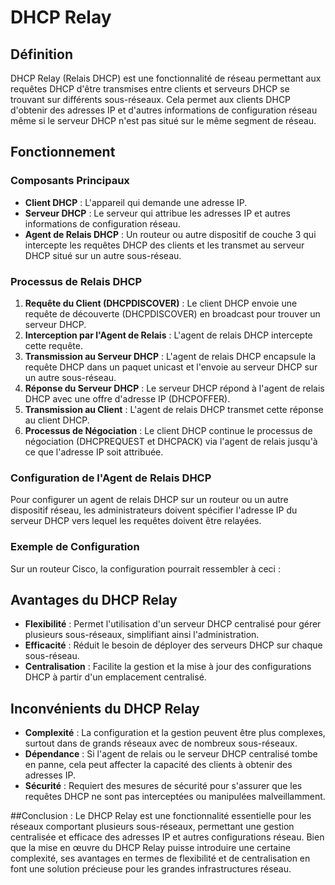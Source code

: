 # DHCP Relay

## Définition
DHCP Relay (Relais DHCP) est une fonctionnalité de réseau permettant aux requêtes DHCP d'être transmises entre clients et serveurs DHCP se trouvant sur différents sous-réseaux. Cela permet aux clients DHCP d'obtenir des adresses IP et d'autres informations de configuration réseau même si le serveur DHCP n'est pas situé sur le même segment de réseau.

## Fonctionnement

### Composants Principaux
- **Client DHCP** : L'appareil qui demande une adresse IP.
- **Serveur DHCP** : Le serveur qui attribue les adresses IP et autres informations de configuration réseau.
- **Agent de Relais DHCP** : Un routeur ou autre dispositif de couche 3 qui intercepte les requêtes DHCP des clients et les transmet au serveur DHCP situé sur un autre sous-réseau.

### Processus de Relais DHCP
1. **Requête du Client (DHCPDISCOVER)** : Le client DHCP envoie une requête de découverte (DHCPDISCOVER) en broadcast pour trouver un serveur DHCP.
2. **Interception par l'Agent de Relais** : L'agent de relais DHCP intercepte cette requête.
3. **Transmission au Serveur DHCP** : L'agent de relais DHCP encapsule la requête DHCP dans un paquet unicast et l'envoie au serveur DHCP sur un autre sous-réseau.
4. **Réponse du Serveur DHCP** : Le serveur DHCP répond à l'agent de relais DHCP avec une offre d'adresse IP (DHCPOFFER).
5. **Transmission au Client** : L'agent de relais DHCP transmet cette réponse au client DHCP.
6. **Processus de Négociation** : Le client DHCP continue le processus de négociation (DHCPREQUEST et DHCPACK) via l'agent de relais jusqu'à ce que l'adresse IP soit attribuée.

### Configuration de l'Agent de Relais DHCP
Pour configurer un agent de relais DHCP sur un routeur ou un autre dispositif réseau, les administrateurs doivent spécifier l'adresse IP du serveur DHCP vers lequel les requêtes doivent être relayées. 

### Exemple de Configuration
Sur un routeur Cisco, la configuration pourrait ressembler à ceci :



## Avantages du DHCP Relay
- **Flexibilité** : Permet l'utilisation d'un serveur DHCP centralisé pour gérer plusieurs sous-réseaux, simplifiant ainsi l'administration.
- **Efficacité** : Réduit le besoin de déployer des serveurs DHCP sur chaque sous-réseau.
- **Centralisation** : Facilite la gestion et la mise à jour des configurations DHCP à partir d'un emplacement centralisé.


## Inconvénients du DHCP Relay
- **Complexité** : La configuration et la gestion peuvent être plus complexes, surtout dans de grands réseaux avec de nombreux sous-réseaux.
- **Dépendance** : Si l'agent de relais ou le serveur DHCP centralisé tombe en panne, cela peut affecter la capacité des clients à obtenir des adresses IP.
- **Sécurité** : Requiert des mesures de sécurité pour s'assurer que les requêtes DHCP ne sont pas interceptées ou manipulées malveillamment.

##Conclusion :
Le DHCP Relay est une fonctionnalité essentielle pour les réseaux comportant plusieurs sous-réseaux, permettant une gestion centralisée et efficace des adresses IP et autres configurations réseau. 
Bien que la mise en œuvre du DHCP Relay puisse introduire une certaine complexité, ses avantages en termes de flexibilité et de centralisation en font une solution précieuse pour les grandes infrastructures réseau.
